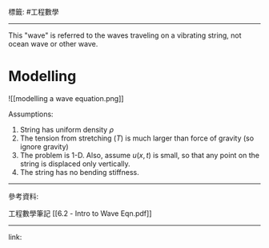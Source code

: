 標籤: #工程數學 

---

This "wave" is referred to the waves traveling on a vibrating string, not ocean wave or other wave.

# Modelling

![[modelling a wave equation.png]]

Assumptions:
1. String has uniform density $\rho$
2. The tension from stretching ($T$) is much larger than force of gravity (so ignore gravity)
3. The problem is 1-D. Also, assume $u(x, t)$ is small, so that any point on the string is displaced only vertically.
4. The string has no bending stiffness.

---

參考資料:

工程數學筆記 [[6.2 - Intro to Wave Eqn.pdf]]

---

link:

